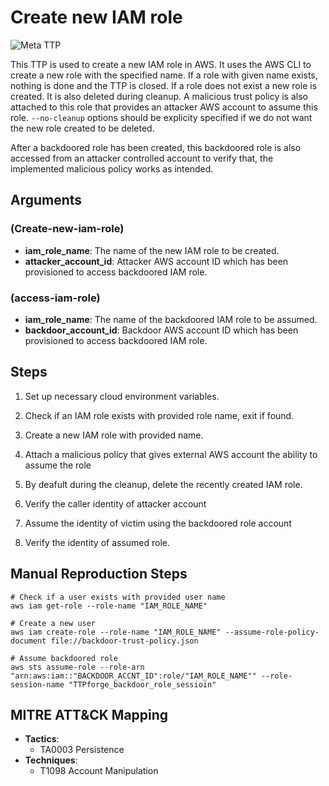 # Create new IAM role

![Meta TTP](https://img.shields.io/badge/Meta_TTP-blue)

  This TTP is used to create a new IAM role in AWS. It uses the AWS CLI to create a new role with the specified name.
  If a role with given name exists, nothing is done and the TTP is closed.
  If a role does not exist a new role is created. It is also deleted during cleanup.
  A malicious trust policy is also attached to this role that provides an attacker AWS account to assume this role.
  `--no-cleanup` options should be explicity specified if we do not want the new role created to be deleted.

  After a backdoored role has been created, this backdoored role is also accessed from an attacker controlled account to verify that,
  the implemented malicious policy works as intended.


## Arguments
### (Create-new-iam-role)
  - **iam_role_name**: The name of the new IAM role to be created.
  - **attacker_account_id**: Attacker AWS account ID which has been provisioned to access backdoored IAM role.

### (access-iam-role)
  - **iam_role_name**: The name of the  backdoored IAM role to be assumed.
  - **backdoor_account_id**: Backdoor AWS account ID which has been provisioned to access backdoored IAM role.

## Steps

1. Set up necessary cloud environment variables.
2. Check if an IAM role exists with provided role name, exit if found.
3. Create a new IAM role with provided name.
5. Attach a malicious policy that gives external AWS account the ability to assume the role
4. By deafult during the cleanup, delete the recently created IAM role.

5. Verify the caller identity of attacker account
6. Assume the identity of victim using the backdoored role account
7. Verify the identity of assumed role.

## Manual Reproduction Steps

```
# Check if a user exists with provided user name
aws iam get-role --role-name "IAM_ROLE_NAME"

# Create a new user
aws iam create-role --role-name "IAM_ROLE_NAME" --assume-role-policy-document file://backdoor-trust-policy.json

# Assume backdoored role
aws sts assume-role --role-arn "arn:aws:iam::"BACKDOOR_ACCNT_ID":role/"IAM_ROLE_NAME"" --role-session-name "TTPforge_backdoor_role_sessioin"
```

## MITRE ATT&CK Mapping

- **Tactics**:
  - TA0003 Persistence
- **Techniques**:
  - T1098 Account Manipulation

